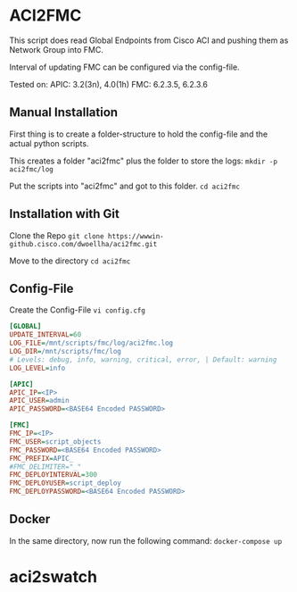# ACI2FMC 
This script does read Global Endpoints from Cisco ACI and pushing them as Network Group into FMC. 

Interval of updating FMC can be configured via the config-file. 

Tested on:
  APIC: 3.2(3n), 4.0(1h)
  FMC: 6.2.3.5, 6.2.3.6
  
## Manual Installation
First thing is to create a folder-structure to hold the config-file and the actual python scripts.

This creates a folder "aci2fmc" plus the folder to store the logs:
```mkdir -p aci2fmc/log```

Put the scripts into "aci2fmc" and got to this folder.
```cd aci2fmc```

## Installation with Git
Clone the Repo
```git clone https://wwwin-github.cisco.com/dwoellha/aci2fmc.git```

Move to the directory
```cd aci2fmc```

## Config-File

Create the Config-File
```vi config.cfg```

``` INI
[GLOBAL]
UPDATE_INTERVAL=60
LOG_FILE=/mnt/scripts/fmc/log/aci2fmc.log
LOG_DIR=/mnt/scripts/fmc/log
# Levels: debug, info, warning, critical, error, | Default: warning
LOG_LEVEL=info

[APIC]
APIC_IP=<IP>
APIC_USER=admin
APIC_PASSWORD=<BASE64 Encoded PASSWORD>

[FMC]
FMC_IP=<IP>
FMC_USER=script_objects
FMC_PASSWORD=<BASE64 Encoded PASSWORD>
FMC_PREFIX=APIC_
#FMC_DELIMITER="_"
FMC_DEPLOYINTERVAL=300
FMC_DEPLOYUSER=script_deploy
FMC_DEPLOYPASSWORD=<BASE64 Encoded PASSWORD>
```

## Docker 
In the same directory, now run the following command:
```docker-compose up```
# aci2swatch
